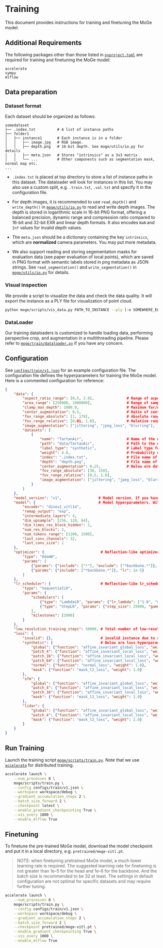 
# Training 

This document provides instructions for training and finetuning the MoGe model.

## Additional Requirements

The following packages other than those listed in [`pyproject.toml`](../pyproject.toml) are required for training and finetuning the MoGe model:

```
accelerate
sympy
mlflow
```

## Data preparation

### Dataset format

Each dataset should be organized as follows:

```
somedataset
├── .index.txt          # A list of instance paths
├── folder1 
│   ├── instance1       # Each instance is in a folder
│   │   ├── image.jpg   # RGB image.
│   │   ├── depth.png   # 16-bit depth. See moge/utils/io.py for details
│   │   ├── meta.json   # Stores "intrinsics" as a 3x3 matrix
│   │   └── ...         # Other componests such as segmentation mask, normal map etc.
...
```

* `.index.txt` is placed at top directory to store a list of instance paths in this dataset. The dataloader will look for instances in this list. You may also use a custom split, e.g. `.train.txt`, `.val.txt` and specify it in the configuration file.

* For depth images, it is recommended to use `read_depth()` and `write_depth()` in [`moge/utils/io.py`](../moge/utils/io.py) to read and write depth images. The depth is stored in logarithmic scale in 16-bit PNG format, offering a balanced precision, dynamic range and compression ratio compared to 16-bit and 32-bit EXR and linear depth formats. It also encodes `NaN` and `Inf` values for invalid depth values.

* The `meta.json` should be a dictionary containing the key `intrinsics`, which are **normalized** camera parameters. You may put more metadata.

* We also support reading and storing segementation masks for evaluation data (see paper evaluation of local points), which are saved in PNG format with semantic labels stored in png metadata as JSON strings. See `read_segmentation()` and `write_segmentation()` in [`moge/utils/io.py`](../moge/utils/io.py) for details.


### Visual inspection

We provide a script to visualize the data and check the data quality. It will export the instance as a PLY file for visualization of point cloud.

```bash
python moge/scripts/vis_data.py PATH_TO_INSTANCE --ply [-o SOMEWHERE_ELSE_TO_SAVE_VIS]
```

### DataLoader

Our training dataloaders is customized to handle loading data, performing perspective crop, and augmentation in a multithreading pipeline. Please refer to [`moge/train/dataloader.py`](../moge/train/dataloader.py) if you have any concern.


## Configuration

See [`configs/train/v1.json`](../configs/train/v1.json) for an example configuration file. The configuration file defines the hyperparameters for training the MoGe model. 
Here is a commented configuration for reference:

```json
{
    "data": {
        "aspect_ratio_range": [0.5, 2.0],               # Range of aspect ratio of sampled images
        "area_range": [250000, 1000000],                # Range of sampled image area in pixels
        "clamp_max_depth": 1000.0,                      # Maximum far/near
        "center_augmentation": 0.5,                     # Ratio of center crop augmentation
        "fov_range_absolute": [1, 179],                 # Absolute range of FOV in degrees
        "fov_range_relative": [0.01, 1.0],              # Relative range of FOV to the original FOV
        "image_augmentation": ["jittering", "jpeg_loss", "blurring"],       # List of image augmentation techniques
        "datasets": [ 
            {
                "name": "TartanAir",                    # Name of the dataset. Name it as you like.
                "path": "data/TartanAir",               # Path to the dataset
                "label_type": "synthetic",              # Label type for this dataset. Losses will be applied accordingly. see "loss" config
                "weight": 4.8,                          # Probability of sampling this dataset
                "index": ".index.txt",                  # File name of the index file.  Defaults to .index.txt
                "depth": "depth.png",                   # File name of depth images. Defaults to depth.png
                "center_augmentation": 0.25,            # Below are dataset-specific hyperparameters. Overriding the global ones above.
                "fov_range_absolute": [30, 150],
                "fov_range_relative": [0.5, 1.0],
                "image_augmentation": ["jittering", "jpeg_loss", "blurring", "shot_noise"]
            }
        ]
    },
    "model_version": "v1",                 # Model version. If you have multiple model variants, you can use this to switch between them.
    "model": {                             # Model hyperparameters. Will be passed to Model __init__() as kwargs.
        "encoder": "dinov2_vitl14",
        "remap_output": "exp",
        "intermediate_layers": 4,
        "dim_upsample": [256, 128, 64],
        "dim_times_res_block_hidden": 2,
        "num_res_blocks": 2,
        "num_tokens_range": [1200, 2500],
        "last_conv_channels": 32,
        "last_conv_size": 1
    },
    "optimizer": {                          # Reflection-like optimizer configurations. See moge.train.utils.py build_optimizer() for details.
        "type": "AdamW",
        "params": [
            {"params": {"include": ["*"], "exclude": ["*backbone.*"]}, "lr": 1e-4},
            {"params": {"include": ["*backbone.*"]}, "lr": 1e-5}
        ]
    },
    "lr_scheduler": {                       # Reflection-like lr_scheduler configurations. See moge.train.utils.py build_lr_scheduler() for details.
        "type": "SequentialLR",
        "params": {
            "schedulers": [
                {"type": "LambdaLR", "params": {"lr_lambda": ["1.0", "max(0.0, min(1.0, (epoch - 1000) / 1000))"]}},
                {"type": "StepLR", "params": {"step_size": 25000, "gamma": 0.5}}
            ],
            "milestones": [2000]
        }
    },
    "low_resolution_training_steps": 50000, # Total number of low-resolution training steps. It makes the early stage training faster. Later stage training on varying size images will be slower.
    "loss": {
        "invalid": {},                      # invalid instance due to runtime error when loading data
        "synthetic": {                      # Below are loss hyperparameters
            "global": {"function": "affine_invariant_global_loss", "weight": 1.0, "params": {"align_resolution": 32}},
            "patch_4": {"function": "affine_invariant_local_loss", "weight": 1.0, "params": {"level": 4, "align_resolution": 16, "num_patches": 16}},
            "patch_16": {"function": "affine_invariant_local_loss", "weight": 1.0, "params": {"level": 16, "align_resolution": 8, "num_patches": 256}},
            "patch_64": {"function": "affine_invariant_local_loss", "weight": 1.0, "params": {"level": 64, "align_resolution": 4, "num_patches": 4096}},
            "normal": {"function": "normal_loss", "weight": 1.0},
            "mask": {"function": "mask_l2_loss", "weight": 1.0}
        },
        "sfm": {
            "global": {"function": "affine_invariant_global_loss", "weight": 1.0, "params": {"align_resolution": 32}},
            "patch_4": {"function": "affine_invariant_local_loss", "weight": 1.0, "params": {"level": 4, "align_resolution": 16, "num_patches": 16}},
            "patch_16": {"function": "affine_invariant_local_loss", "weight": 1.0, "params": {"level": 16, "align_resolution": 8, "num_patches": 256}},
            "mask": {"function": "mask_l2_loss", "weight": 1.0}
        },
        "lidar": {
            "global": {"function": "affine_invariant_global_loss", "weight": 1.0, "params": {"align_resolution": 32}},
            "patch_4": {"function": "affine_invariant_local_loss", "weight": 1.0, "params": {"level": 4, "align_resolution": 16, "num_patches": 16}},
            "mask": {"function": "mask_l2_loss", "weight": 1.0}
        }
    }
}
```

## Run Training 

Launch the training script [`moge/scripts/train.py`](../moge/scripts/train.py). Note that we use [`accelerate`](https://github.com/huggingface/accelerate) for distributed training. 

```bash
accelerate launch \
    --num_processes 8 \
    moge/scripts/train.py \
    --config configs/train/v1.json \
    --workspace workspace/debug \
    --gradient_accumulation_steps 2 \
    --batch_size_forward 2 \
    --checkpoint latest \
    --enable_gradient_checkpointing True \
    --vis_every 1000 \
    --enable_mlflow True
```


## Finetuning

To finetune the pre-trained MoGe model, download the model checkpoint and put it in a local directory, e.g. `pretrained/moge-vitl.pt`.

> NOTE: when finetuning pretrained MoGe model, a much lower learning rate is required. 
The suggested learning rate for finetuning is not greater than 1e-5 for the head and 1e-6 for the backbone. 
And the batch size is recommended to be 32 at least. 
The settings in default configuration are not optimal for specific datasets and may require further tuning.

```bash
accelerate launch \
    --num_processes 8 \
    moge/scripts/train.py \
    --config configs/train/v1.json \
    --workspace workspace/debug \
    --gradient_accumulation_steps 2 \
    --batch_size_forward 2 \
    --checkpoint pretrained/moge-vitl.pt \
    --enable_gradient_checkpointing True \
    --vis_every 1000 \
    --enable_mlflow True
```
